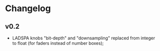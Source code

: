 Changelog
=========

v0.2
----

- LADSPA knobs "bit-depth" and "downsampling" replaced from integer to float (for faders instead of number boxes);

